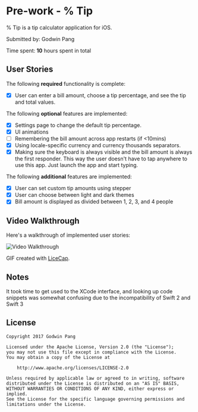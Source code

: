 # Pre-work - % Tip

% Tip is a tip calculator application for iOS.

Submitted by: Godwin Pang

Time spent: **10** hours spent in total

## User Stories

The following **required** functionality is complete:

* [x] User can enter a bill amount, choose a tip percentage, and see the tip and total values.

The following **optional** features are implemented:
* [x] Settings page to change the default tip percentage.
* [x] UI animations
* [ ] Remembering the bill amount across app restarts (if <10mins)
* [x] Using locale-specific currency and currency thousands separators.
* [x] Making sure the keyboard is always visible and the bill amount is always the first responder. This way the user doesn't have to tap anywhere to use this app. Just launch the app and start typing.

The following **additional** features are implemented:

* [x] User can set custom tip amounts using stepper
* [x] User can choose between light and dark themes
* [x] Bill amount is displayed as divided between 1, 2, 3, and 4 people

## Video Walkthrough

Here's a walkthrough of implemented user stories:

<img src='https://i.imgur.com/sfmDDFi.gif' title='Video Walkthrough' width='' alt='Video Walkthrough' />

GIF created with [LiceCap](http://www.cockos.com/licecap/).

## Notes

It took time to get used to the XCode interface, and looking up code snippets was somewhat confusing due to the incompatibility of Swift 2 and Swift 3

## License

    Copyright 2017 Godwin Pang

    Licensed under the Apache License, Version 2.0 (the "License");
    you may not use this file except in compliance with the License.
    You may obtain a copy of the License at

        http://www.apache.org/licenses/LICENSE-2.0

    Unless required by applicable law or agreed to in writing, software
    distributed under the License is distributed on an "AS IS" BASIS,
    WITHOUT WARRANTIES OR CONDITIONS OF ANY KIND, either express or implied.
    See the License for the specific language governing permissions and
    limitations under the License.
